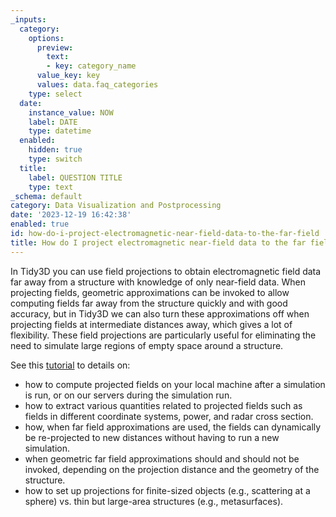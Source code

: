 ```yaml
---
_inputs:
  category:
    options:
      preview:
        text:
        - key: category_name
      value_key: key
      values: data.faq_categories
    type: select
  date:
    instance_value: NOW
    label: DATE
    type: datetime
  enabled:
    hidden: true
    type: switch
  title:
    label: QUESTION TITLE
    type: text
_schema: default
category: Data Visualization and Postprocessing
date: '2023-12-19 16:42:38'
enabled: true
id: how-do-i-project-electromagnetic-near-field-data-to-the-far-field
title: How do I project electromagnetic near-field data to the far field?
---
```


In Tidy3D you can use field projections to obtain electromagnetic field data far away from a structure with knowledge of only near-field data. When projecting fields, geometric approximations can be invoked to allow computing fields far away from the structure quickly and with good accuracy, but in Tidy3D we can also turn these approximations off when projecting fields at intermediate distances away, which gives a lot of flexibility. These field projections are particularly useful for eliminating the need to simulate large regions of empty space around a structure.

See this [tutorial](https://www.flexcompute.com/tidy3d/examples/notebooks/FieldProjections/) to details on:

* how to compute projected fields on your local machine after a simulation is run, or on our servers during the simulation run.
* how to extract various quantities related to projected fields such as fields in different coordinate systems, power, and radar cross section.
* how, when far field approximations are used, the fields can dynamically be re-projected to new distances without having to run a new simulation.
* when geometric far field approximations should and should not be invoked, depending on the projection distance and the geometry of the structure.
* how to set up projections for finite-sized objects (e.g., scattering at a sphere) vs. thin but large-area structures (e.g., metasurfaces).